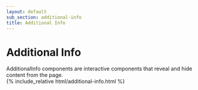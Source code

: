 ```yaml
---
layout: default
sub_section: additional-info
title: Additional Info
---
```


# Additional Info

<div class="va-introtext" markdown="1">
AdditionalInfo components are interactive components that reveal and hide content from the page.
</div>

<div class="site-c-showcase">
{% include_relative html/additional-info.html %}
</div>

